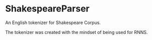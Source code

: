 # ShakespeareParser
An English tokenizer for Shakespeare Corpus.

The tokenizer was created with the mindset of being used for RNNS. 
